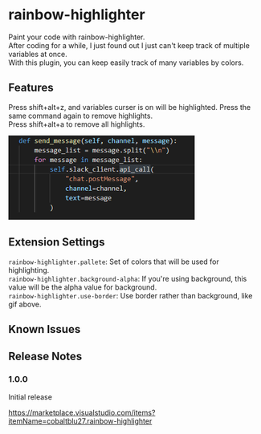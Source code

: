 # rainbow-highlighter

Paint your code with rainbow-highlighter.  
After coding for a while, I just found out I just can't keep track of multiple variables at once.  
With this plugin, you can keep easily track of many variables by colors.

## Features

Press shift+alt+z, and variables curser is on will be highlighted. Press the same command again to remove highlights.  
Press shift+alt+a to remove all highlights.

![img](./example.gif)

## Extension Settings

`rainbow-highlighter.pallete`: Set of colors that will be used for highlighting.  
`rainbow-highlighter.background-alpha`: If you're using background, this value will be the alpha value for background.  
`rainbow-highlighter.use-border`: Use border rather than background, like gif above.

## Known Issues

## Release Notes

### 1.0.0

Initial release


https://marketplace.visualstudio.com/items?itemName=cobaltblu27.rainbow-highlighter  
